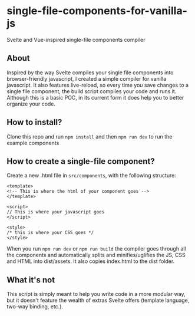 # single-file-components-for-vanilla-js
Svelte and Vue-inspired single-file components compiler

## About
Inspired by the way Svelte compiles your single file components into browser-friendly javascript, I created a simple compiler for vanilla javascript. It also features live-reload, so every time you save changes to a single file component, the build script compiles your code and runs it. Although this is a basic POC, in its current form it does help you to better organize your code.

## How to install?

Clone this repo and run `npm install` and then `npm run dev` to run the example components

## How to create a single-file component?

Create a new .html file in `src/components`, with the following structure:

```
<template>
<!-- This is where the html of your component goes -->
</template>

<script>
// This is where your javascript goes
</script>

<style>
/* this is where your CSS goes */
</style>
```

When you run `npm run dev` or `npm run build` the compiler goes through all the components and automatically splits and minifies/uglifies the JS, CSS and HTML into dist/assets. It also copies index.html to the dist folder.

## What it's not

This script is simply meant to help you write code in a more modular way, but it doesn't feature the wealth of extras Svelte offers (template language, two-way binding, etc.).

